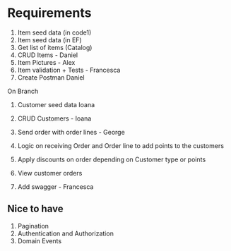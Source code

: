 # Requirements

1. Item seed data (in code1)
1. Item seed data (in EF)
1. Get list of items (Catalog)
1. CRUD Items - Daniel
1. Item Pictures - Alex
1. Item validation + Tests - Francesca
1. Create Postman Daniel

On Branch

1. Customer seed data Ioana
1. CRUD Customers - Ioana

1. Send order with order lines - George
1. Logic on receiving Order and Order line to add points to the customers
1. Apply discounts on order depending on Customer type or points
1. View customer orders

1. Add swagger - Francesca

## Nice to have

1. Pagination
1. Authentication and Authorization
1. Domain Events
